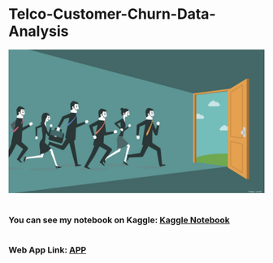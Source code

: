 #                                         Telco-Customer-Churn-Data-Analysis

<img src="app_image.jpg">

# 

### You can see my notebook on Kaggle: [Kaggle Notebook](https://www.kaggle.com/ahmedmohammedhamada/customer-churn-analysis-eda)

# 

### Web App Link: [APP](https://customer-churn-eda.streamlit.app)

